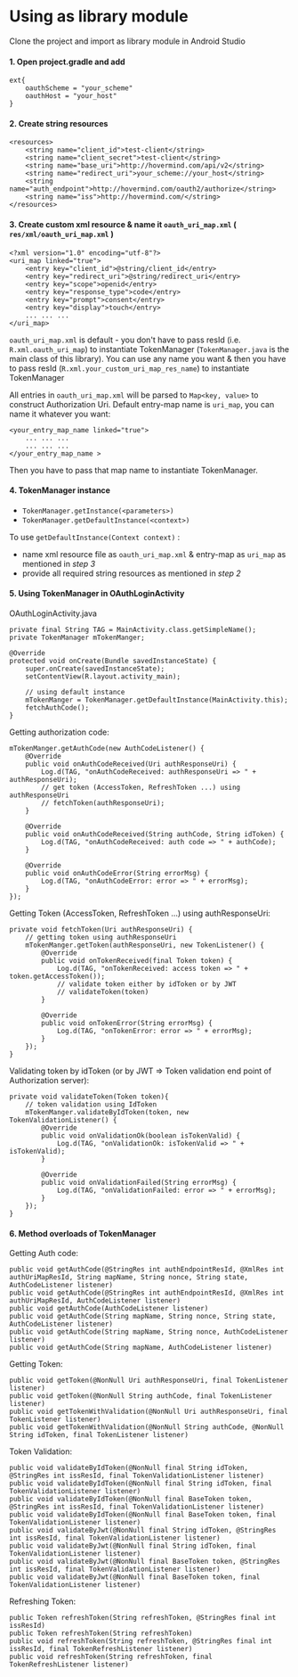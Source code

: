 
# Using as library module
Clone the project and import as library module in Android Studio

#### 1. Open project.gradle and add
```
ext{
    oauthScheme = "your_scheme"
    oauthHost = "your_host"
}
```

#### 2. Create string resources
```
<resources>
    <string name="client_id">test-client</string>
    <string name="client_secret">test-client</string>
    <string name="base_uri">http://hovermind.com/api/v2</string>
    <string name="redirect_uri">your_scheme://your_host</string>
    <string name="auth_endpoint">http://hovermind.com/oauth2/authorize</string>
    <string name="iss">http://hovermind.com/</string>
</resources>
``` 

#### 3. Create custom xml resource & name it ```oauth_uri_map.xml``` ( ```res/xml/oauth_uri_map.xml``` )
```
<?xml version="1.0" encoding="utf-8"?>
<uri_map linked="true">
    <entry key="client_id">@string/client_id</entry>
    <entry key="redirect_uri">@string/redirect_uri</entry>
    <entry key="scope">openid</entry>
    <entry key="response_type">code</entry>
    <entry key="prompt">consent</entry>
    <entry key="display">touch</entry>
    ... ... ...
</uri_map>
```
```oauth_uri_map.xml``` is default - you don't have to pass resId (i.e. ```R.xml.oauth_uri_map```) to instantiate TokenManager (`TokenManager.java` is the main class of this library). You can use any name you want & then you have to pass resId (```R.xml.your_custom_uri_map_res_name```) to instantiate TokenManager

All entries in ```oauth_uri_map.xml``` will be parsed to ```Map<key, value>``` to construct Authorization Uri. Default entry-map name is ```uri_map```, you can name it whatever you want: 
```
<your_entry_map_name linked="true">
    ... ... ...
    ... ... ...
</your_entry_map_name >
```
Then you have to pass that map name to instantiate TokenManager.

#### 4. TokenManager instance
- ```TokenManager.getInstance(<parameters>)```
- ```TokenManager.getDefaultInstance(<context>)```

To use ```getDefaultInstance(Context context)``` : 
- name xml resource file as ```oauth_uri_map.xml``` & entry-map as ```uri_map``` as mentioned in *step 3*
- provide all required string resources as mentioned in *step 2*

#### 5. Using TokenManager in OAuthLoginActivity
OAuthLoginActivity.java
```
private final String TAG = MainActivity.class.getSimpleName();
private TokenManager mTokenManger;

@Override
protected void onCreate(Bundle savedInstanceState) {
    super.onCreate(savedInstanceState);
    setContentView(R.layout.activity_main);

    // using default instance
    mTokenManger = TokenManager.getDefaultInstance(MainActivity.this);
    fetchAuthCode();
}
```
Getting authorization code:
```
mTokenManger.getAuthCode(new AuthCodeListener() {
    @Override
    public void onAuthCodeReceived(Uri authResponseUri) {
        Log.d(TAG, "onAuthCodeReceived: authResponseUri => " + authResponseUri);
        // get token (AccessToken, RefreshToken ...) using authResponseUri
        // fetchToken(authResponseUri);
    }

    @Override
    public void onAuthCodeReceived(String authCode, String idToken) {
        Log.d(TAG, "onAuthCodeReceived: auth code => " + authCode);
    }

    @Override
    public void onAuthCodeError(String errorMsg) {
        Log.d(TAG, "onAuthCodeError: error => " + errorMsg);
    }
});
```
Getting Token (AccessToken, RefreshToken ...) using authResponseUri:
```
private void fetchToken(Uri authResponseUri) {
    // getting token using authResponseUri
    mTokenManger.getToken(authResponseUri, new TokenListener() {
        @Override
        public void onTokenReceived(final Token token) {
            Log.d(TAG, "onTokenReceived: access token => " + token.getAccessToken());
            // validate token either by idToken or by JWT
            // validateToken(token)
        }

        @Override
        public void onTokenError(String errorMsg) {
            Log.d(TAG, "onTokenError: error => " + errorMsg);
        }
    });
}
```
Validating token by idToken (or by JWT => Token validation end point of Authorization server):
```
private void validateToken(Token token){
    // token validation using IdToken
    mTokenManger.validateByIdToken(token, new TokenValidationListener() {
        @Override
        public void onValidationOk(boolean isTokenValid) {
            Log.d(TAG, "onValidationOk: isTokenValid => " + isTokenValid);
        }

        @Override
        public void onValidationFailed(String errorMsg) {
            Log.d(TAG, "onValidationFailed: error => " + errorMsg);
        }
    });
}
```

#### 6. Method overloads of TokenManager

Getting Auth code:
```
public void getAuthCode(@StringRes int authEndpointResId, @XmlRes int authUriMapResId, String mapName, String nonce, String state, AuthCodeListener listener)
public void getAuthCode(@StringRes int authEndpointResId, @XmlRes int authUriMapResId, AuthCodeListener listener)
public void getAuthCode(AuthCodeListener listener)
public void getAuthCode(String mapName, String nonce, String state, AuthCodeListener listener)
public void getAuthCode(String mapName, String nonce, AuthCodeListener listener) 
public void getAuthCode(String mapName, AuthCodeListener listener)
```

Getting Token:
```
public void getToken(@NonNull Uri authResponseUri, final TokenListener listener)
public void getToken(@NonNull String authCode, final TokenListener listener) 
public void getTokenWithValidation(@NonNull Uri authResponseUri, final TokenListener listener)
public void getTokenWithValidation(@NonNull String authCode, @NonNull String idToken, final TokenListener listener)
```

Token Validation:
```
public void validateByIdToken(@NonNull final String idToken, @StringRes int issResId, final TokenValidationListener listener)
public void validateByIdToken(@NonNull final String idToken, final TokenValidationListener listener)
public void validateByIdToken(@NonNull final BaseToken token, @StringRes int issResId, final TokenValidationListener listener)
public void validateByIdToken(@NonNull final BaseToken token, final TokenValidationListener listener)
public void validateByJwt(@NonNull final String idToken, @StringRes int issResId, final TokenValidationListener listener)
public void validateByJwt(@NonNull final String idToken, final TokenValidationListener listener)
public void validateByJwt(@NonNull final BaseToken token, @StringRes int issResId, final TokenValidationListener listener)
public void validateByJwt(@NonNull final BaseToken token, final TokenValidationListener listener)
```

Refreshing Token:
```
public Token refreshToken(String refreshToken, @StringRes final int issResId) 
public Token refreshToken(String refreshToken)
public void refreshToken(String refreshToken, @StringRes final int issResId, final TokenRefreshListener listener) 
public void refreshToken(String refreshToken, final TokenRefreshListener listener)
```





